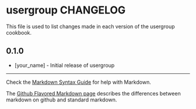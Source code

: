 usergroup CHANGELOG
===================

This file is used to list changes made in each version of the usergroup cookbook.

0.1.0
-----
- [your_name] - Initial release of usergroup

- - -
Check the [Markdown Syntax Guide](http://daringfireball.net/projects/markdown/syntax) for help with Markdown.

The [Github Flavored Markdown page](http://github.github.com/github-flavored-markdown/) describes the differences between markdown on github and standard markdown.
